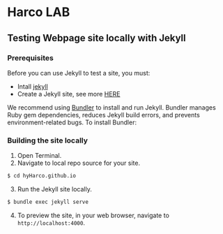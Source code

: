 # Harco LAB

## Testing Webpage site locally with Jekyll

### Prerequisites
Before you can use Jekyll to test a site, you must:
* Intall [jekyll](https://jekyllrb.com/docs/installation/)
* Create a Jekyll site, see more [HERE](https://docs.github.com/en/pages/setting-up-a-github-pages-site-with-jekyll/creating-a-github-pages-site-with-jekyll)

We recommend using [Bundler](http://bundler.io/) to install and run Jekyll. Bundler manages Ruby gem dependencies, reduces Jekyll build errors, and prevents environment-related bugs. To install Bundler:

### Building the site locally
1. Open Terminal.
2. Navigate to local repo source for your site.
```bash
$ cd hyHarco.github.io
```
3. Run the Jekyll site locally.
```bash
$ bundle exec jekyll serve
```
4. To preview the site, in your web browser, navigate to ```http://localhost:4000```.